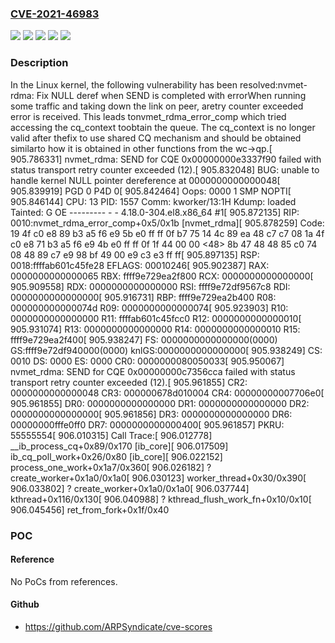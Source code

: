 ### [CVE-2021-46983](https://cve.mitre.org/cgi-bin/cvename.cgi?name=CVE-2021-46983)
![](https://img.shields.io/static/v1?label=Product&message=Linux&color=blue)
![](https://img.shields.io/static/v1?label=Version&message=&color=brightgreen)
![](https://img.shields.io/static/v1?label=Version&message=5.9%20&color=brightgreen)
![](https://img.shields.io/static/v1?label=Version&message=ca0f1a8055be2a04073af435dc68419334481638%20&color=brightgreen)
![](https://img.shields.io/static/v1?label=Vulnerability&message=n%2Fa&color=blue)

### Description

In the Linux kernel, the following vulnerability has been resolved:nvmet-rdma: Fix NULL deref when SEND is completed with errorWhen running some traffic and taking down the link on peer, aretry counter exceeded error is received. This leads tonvmet_rdma_error_comp which tried accessing the cq_context toobtain the queue. The cq_context is no longer valid after thefix to use shared CQ mechanism and should be obtained similarto how it is obtained in other functions from the wc->qp.[ 905.786331] nvmet_rdma: SEND for CQE 0x00000000e3337f90 failed with status transport retry counter exceeded (12).[ 905.832048] BUG: unable to handle kernel NULL pointer dereference at 0000000000000048[ 905.839919] PGD 0 P4D 0[ 905.842464] Oops: 0000 1 SMP NOPTI[ 905.846144] CPU: 13 PID: 1557 Comm: kworker/13:1H Kdump: loaded Tainted: G OE --------- - - 4.18.0-304.el8.x86_64 #1[ 905.872135] RIP: 0010:nvmet_rdma_error_comp+0x5/0x1b [nvmet_rdma][ 905.878259] Code: 19 4f c0 e8 89 b3 a5 f6 e9 5b e0 ff ff 0f b7 75 14 4c 89 ea 48 c7 c7 08 1a 4f c0 e8 71 b3 a5 f6 e9 4b e0 ff ff 0f 1f 44 00 00 <48> 8b 47 48 48 85 c0 74 08 48 89 c7 e9 98 bf 49 00 e9 c3 e3 ff ff[ 905.897135] RSP: 0018:ffffab601c45fe28 EFLAGS: 00010246[ 905.902387] RAX: 0000000000000065 RBX: ffff9e729ea2f800 RCX: 0000000000000000[ 905.909558] RDX: 0000000000000000 RSI: ffff9e72df9567c8 RDI: 0000000000000000[ 905.916731] RBP: ffff9e729ea2b400 R08: 000000000000074d R09: 0000000000000074[ 905.923903] R10: 0000000000000000 R11: ffffab601c45fcc0 R12: 0000000000000010[ 905.931074] R13: 0000000000000000 R14: 0000000000000010 R15: ffff9e729ea2f400[ 905.938247] FS: 0000000000000000(0000) GS:ffff9e72df940000(0000) knlGS:0000000000000000[ 905.938249] CS: 0010 DS: 0000 ES: 0000 CR0: 0000000080050033[ 905.950067] nvmet_rdma: SEND for CQE 0x00000000c7356cca failed with status transport retry counter exceeded (12).[ 905.961855] CR2: 0000000000000048 CR3: 000000678d010004 CR4: 00000000007706e0[ 905.961855] DR0: 0000000000000000 DR1: 0000000000000000 DR2: 0000000000000000[ 905.961856] DR3: 0000000000000000 DR6: 00000000fffe0ff0 DR7: 0000000000000400[ 905.961857] PKRU: 55555554[ 906.010315] Call Trace:[ 906.012778] __ib_process_cq+0x89/0x170 [ib_core][ 906.017509] ib_cq_poll_work+0x26/0x80 [ib_core][ 906.022152] process_one_work+0x1a7/0x360[ 906.026182] ? create_worker+0x1a0/0x1a0[ 906.030123] worker_thread+0x30/0x390[ 906.033802] ? create_worker+0x1a0/0x1a0[ 906.037744] kthread+0x116/0x130[ 906.040988] ? kthread_flush_work_fn+0x10/0x10[ 906.045456] ret_from_fork+0x1f/0x40

### POC

#### Reference
No PoCs from references.

#### Github
- https://github.com/ARPSyndicate/cve-scores

